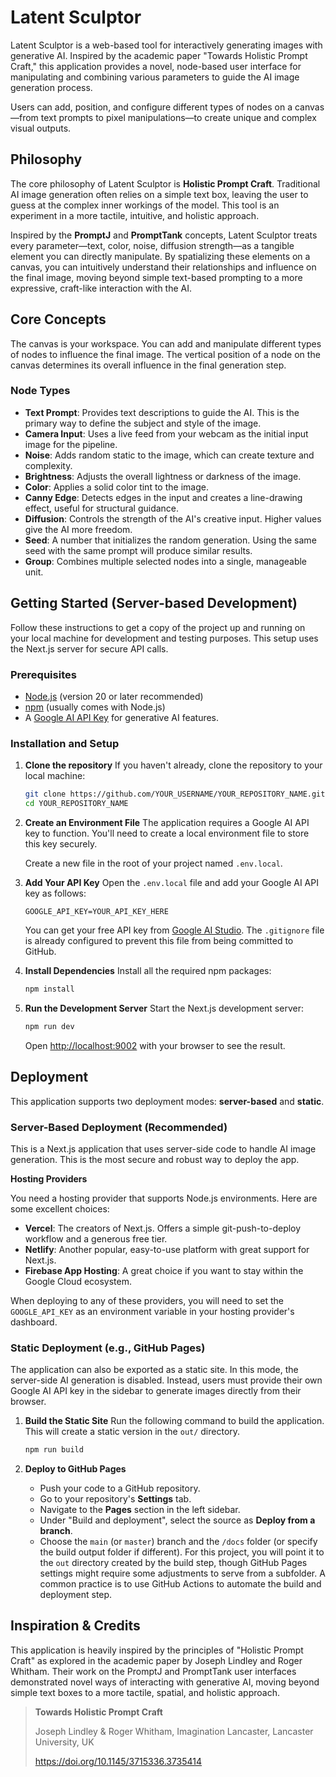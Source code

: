 # Latent Sculptor

Latent Sculptor is a web-based tool for interactively generating images with generative AI. Inspired by the academic paper "Towards Holistic Prompt Craft," this application provides a novel, node-based user interface for manipulating and combining various parameters to guide the AI image generation process.

Users can add, position, and configure different types of nodes on a canvas—from text prompts to pixel manipulations—to create unique and complex visual outputs.

## Philosophy

The core philosophy of Latent Sculptor is **Holistic Prompt Craft**. Traditional AI image generation often relies on a simple text box, leaving the user to guess at the complex inner workings of the model. This tool is an experiment in a more tactile, intuitive, and holistic approach.

Inspired by the **PromptJ** and **PromptTank** concepts, Latent Sculptor treats every parameter—text, color, noise, diffusion strength—as a tangible element you can directly manipulate. By spatializing these elements on a canvas, you can intuitively understand their relationships and influence on the final image, moving beyond simple text-based prompting to a more expressive, craft-like interaction with the AI.

## Core Concepts

The canvas is your workspace. You can add and manipulate different types of nodes to influence the final image. The vertical position of a node on the canvas determines its overall influence in the final generation step.

### Node Types

- **Text Prompt**: Provides text descriptions to guide the AI. This is the primary way to define the subject and style of the image.
- **Camera Input**: Uses a live feed from your webcam as the initial input image for the pipeline.
- **Noise**: Adds random static to the image, which can create texture and complexity.
- **Brightness**: Adjusts the overall lightness or darkness of the image.
- **Color**: Applies a solid color tint to the image.
- **Canny Edge**: Detects edges in the input and creates a line-drawing effect, useful for structural guidance.
- **Diffusion**: Controls the strength of the AI's creative input. Higher values give the AI more freedom.
- **Seed**: A number that initializes the random generation. Using the same seed with the same prompt will produce similar results.
- **Group**: Combines multiple selected nodes into a single, manageable unit.

## Getting Started (Server-based Development)

Follow these instructions to get a copy of the project up and running on your local machine for development and testing purposes. This setup uses the Next.js server for secure API calls.

### Prerequisites

- [Node.js](https://nodejs.org/) (version 20 or later recommended)
- [npm](https://www.npmjs.com/) (usually comes with Node.js)
- A [Google AI API Key](https://aistudio.google.com/app/apikey) for generative AI features.

### Installation and Setup

1.  **Clone the repository**
    If you haven't already, clone the repository to your local machine:
    ```bash
    git clone https://github.com/YOUR_USERNAME/YOUR_REPOSITORY_NAME.git
    cd YOUR_REPOSITORY_NAME
    ```

2.  **Create an Environment File**
    The application requires a Google AI API key to function. You'll need to create a local environment file to store this key securely.

    Create a new file in the root of your project named `.env.local`.

3.  **Add Your API Key**
    Open the `.env.local` file and add your Google AI API key as follows:
    ```env
    GOOGLE_API_KEY=YOUR_API_KEY_HERE
    ```
    You can get your free API key from [Google AI Studio](https://aistudio.google.com/app/apikey). The `.gitignore` file is already configured to prevent this file from being committed to GitHub.

4.  **Install Dependencies**
    Install all the required npm packages:
    ```bash
    npm install
    ```

5.  **Run the Development Server**
    Start the Next.js development server:
    ```bash
    npm run dev
    ```
    Open [http://localhost:9002](http://localhost:9002) with your browser to see the result.

## Deployment

This application supports two deployment modes: **server-based** and **static**.

### Server-Based Deployment (Recommended)

This is a Next.js application that uses server-side code to handle AI image generation. This is the most secure and robust way to deploy the app.

**Hosting Providers**

You need a hosting provider that supports Node.js environments. Here are some excellent choices:

-   **Vercel**: The creators of Next.js. Offers a simple git-push-to-deploy workflow and a generous free tier.
-   **Netlify**: Another popular, easy-to-use platform with great support for Next.js.
-   **Firebase App Hosting**: A great choice if you want to stay within the Google Cloud ecosystem.

When deploying to any of these providers, you will need to set the `GOOGLE_API_KEY` as an environment variable in your hosting provider's dashboard.

### Static Deployment (e.g., GitHub Pages)

The application can also be exported as a static site. In this mode, the server-side AI generation is disabled. Instead, users must provide their own Google AI API key in the sidebar to generate images directly from their browser.

1.  **Build the Static Site**
    Run the following command to build the application. This will create a static version in the `out/` directory.
    ```bash
    npm run build
    ```

2.  **Deploy to GitHub Pages**
    - Push your code to a GitHub repository.
    - Go to your repository's **Settings** tab.
    - Navigate to the **Pages** section in the left sidebar.
    - Under "Build and deployment", select the source as **Deploy from a branch**.
    - Choose the `main` (or `master`) branch and the `/docs` folder (or specify the build output folder if different). For this project, you will point it to the `out` directory created by the build step, though GitHub Pages settings might require some adjustments to serve from a subfolder. A common practice is to use GitHub Actions to automate the build and deployment step.

## Inspiration & Credits

This application is heavily inspired by the principles of "Holistic Prompt Craft" as explored in the academic paper by Joseph Lindley and Roger Whitham. Their work on the PromptJ and PromptTank user interfaces demonstrated novel ways of interacting with generative AI, moving beyond simple text boxes to a more tactile, spatial, and holistic approach.

> **Towards Holistic Prompt Craft**
>
> Joseph Lindley & Roger Whitham, Imagination Lancaster, Lancaster University, UK
>
> https://doi.org/10.1145/3715336.3735414

